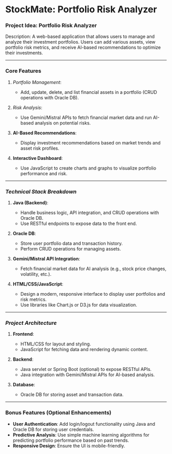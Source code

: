 # StockMate: Portfolio Risk Analyzer

### Project Idea: Portfolio Risk Analyzer

Description:
A web-based application that allows users to manage and analyze their investment portfolios. Users can add various assets, view portfolio risk metrics, and receive AI-based recommendations to optimize their investments.

---

### Core Features
1. *Portfolio Management*: 
   - Add, update, delete, and list financial assets in a portfolio (CRUD operations with Oracle DB).
   
2. *Risk Analysis*:
   - Use Gemini/Mistral APIs to fetch financial market data and run AI-based analysis on potential risks.
   
3. **AI-Based Recommendations**:  
   - Display investment recommendations based on market trends and asset risk profiles.
   
4. **Interactive Dashboard**:  
   - Use JavaScript to create charts and graphs to visualize portfolio performance and risk.

---

### *Technical Stack Breakdown*
1. **Java (Backend)**:
   - Handle business logic, API integration, and CRUD operations with Oracle DB.
   - Use RESTful endpoints to expose data to the front end.

2. **Oracle DB**:
   - Store user portfolio data and transaction history.
   - Perform CRUD operations for managing assets.

3. **Gemini/Mistral API Integration**:
   - Fetch financial market data for AI analysis (e.g., stock price changes, volatility, etc.).

4. **HTML/CSS/JavaScript**:
   - Design a modern, responsive interface to display user portfolios and risk metrics.
   - Use libraries like Chart.js or D3.js for data visualization.

---

### *Project Architecture*
1. **Frontend**:  
   - HTML/CSS for layout and styling.
   - JavaScript for fetching data and rendering dynamic content.
  
2. **Backend**:  
   - Java servlet or Spring Boot (optional) to expose RESTful APIs.
   - Java integration with Gemini/Mistral APIs for AI-based analysis.

3. **Database**:  
   - Oracle DB for storing asset and transaction data.

---



### **Bonus Features (Optional Enhancements)**
- **User Authentication**: Add login/logout functionality using Java and Oracle DB for storing user credentials.
- **Predictive Analysis**: Use simple machine learning algorithms for predicting portfolio performance based on past trends.
- **Responsive Design**: Ensure the UI is mobile-friendly.

